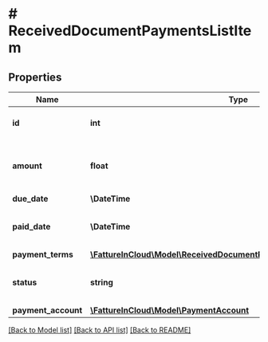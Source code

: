 # # ReceivedDocumentPaymentsListItem

## Properties

Name | Type | Description | Notes
------------ | ------------- | ------------- | -------------
**id** | **int** | Received document payment id | [optional]
**amount** | **float** | Received document payment total amount | [optional]
**due_date** | **\DateTime** | Due date | [optional]
**paid_date** | **\DateTime** | Received document payment paid date | [optional]
**payment_terms** | [**\FattureInCloud\Model\ReceivedDocumentPaymentsListItemPaymentTerms**](ReceivedDocumentPaymentsListItemPaymentTerms.md) |  | [optional]
**status** | **string** | Received document payment status | [optional]
**payment_account** | [**\FattureInCloud\Model\PaymentAccount**](PaymentAccount.md) |  | [optional]

[[Back to Model list]](../../README.md#models) [[Back to API list]](../../README.md#endpoints) [[Back to README]](../../README.md)
